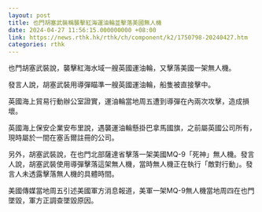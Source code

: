 ```yaml
---
layout: post
title: 也門胡塞武裝稱襲擊紅海運油輪並擊落美國無人機
date: 2024-04-27 11:56:15.000000000 +08:00
link: https://news.rthk.hk/rthk/ch/component/k2/1750798-20240427.htm
categories: rthk
---
```


也門胡塞武裝說，襲擊紅海水域一艘英國運油輪，又擊落美國一架無人機。

發言人說，胡塞武裝用導彈瞄準一艘英國運油輪，船隻被直接擊中。

英國海上貿易行動辦公室證實，運油輪當地周五遭到導彈在內兩次攻擊，造成損壞。

英國海上保安企業安布里說，遇襲運油輪懸掛巴拿馬國旗，之前屬英國公司所有，現時屬於一間在塞舌爾註冊的公司。

另外，胡塞武裝說，在也門北部薩達省擊落一架美國MQ-9「死神」無人機。發言人說，胡塞武裝使用導彈擊落這架無人機，當時無人機正在執行「敵對行動」。發言人未透露擊落無人機的具體時間。

美國傳媒當地周五引述美國軍方消息報道，美軍一架MQ-9無人機當地周四在也門墜毀，軍方正調查墜毀原因。
